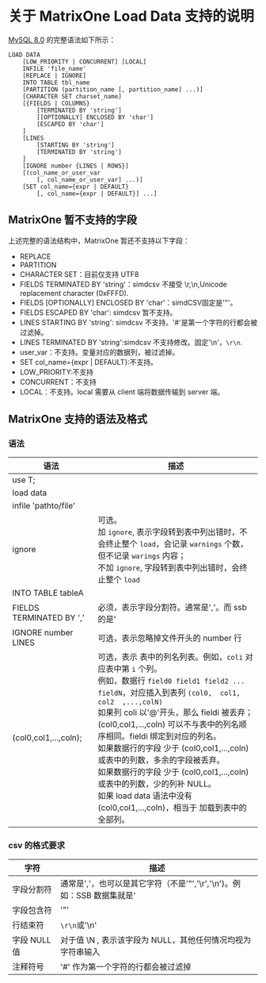 # 关于 MatrixOne Load Data 支持的说明

[MySQL 8.0](https://dev.mysql.com/doc/refman/8.0/en/load-data.html) 的完整语法如下所示：

```
LOAD DATA
    [LOW_PRIORITY | CONCURRENT] [LOCAL]
    INFILE 'file_name'
    [REPLACE | IGNORE]
    INTO TABLE tbl_name
    [PARTITION (partition_name [, partition_name] ...)]
    [CHARACTER SET charset_name]
    [{FIELDS | COLUMNS}
        [TERMINATED BY 'string']
        [[OPTIONALLY] ENCLOSED BY 'char']
        [ESCAPED BY 'char']
    ]
    [LINES
        [STARTING BY 'string']
        [TERMINATED BY 'string']
    ]
    [IGNORE number {LINES | ROWS}]
    [(col_name_or_user_var
        [, col_name_or_user_var] ...)]
    [SET col_name={expr | DEFAULT}
        [, col_name={expr | DEFAULT}] ...]
```

## MatrixOne 暂不支持的字段

上述完整的语法结构中，MatrixOne 暂还不支持以下字段：

- REPLACE
- PARTITION
- CHARACTER SET：目前仅支持 UTF8
- FIELDS TERMINATED BY 'string'：simdcsv 不接受 \r,\n,Unicode replacement character (0xFFFD).
- FIELDS [OPTIONALLY] ENCLOSED BY 'char'：simdCSV固定是'"'。
- FIELDS ESCAPED BY 'char': simdcsv 暂不支持。
- LINES STARTING BY 'string': simdcsv 不支持。'#'是第一个字符的行都会被过滤掉。
- LINES TERMINATED BY 'string':simdcsv 不支持修改。固定'\n'，`\r\n`.
- user_var：不支持。变量对应的数据列，被过滤掉。
- SET col_name={expr | DEFAULT}:不支持。
- LOW_PRIORITY:不支持
- CONCURRENT：不支持
- LOCAL：不支持。local 需要从 client 端将数据传输到 server 端。

## MatrixOne 支持的语法及格式

### 语法

|语法 | 描述|
|---|---|
|use T;||
|load data||
|infile 'pathto/file'||
|ignore|可选。<br>加 `ignore`, 表示字段转到表中列出错时，不会终止整个 `load`，会记录 `warnings` 个数，但不记录 `warings` 内容；<br>不加 `ignore`, 字段转到表中列出错时，会终止整个 `load`|
|INTO TABLE tableA||
|FIELDS TERMINATED BY ','|必须，表示字段分割符。通常是','。而 ssb 的是'|'|
|IGNORE number LINES|可选，表示忽略掉文件开头的 number 行|
|(col0,col1,...,coln);|可选，表示 表中的列名列表。例如，`coli` 对应表中第 `i` 个列。<br> 例如，数据行 `field0 field1 field2 ... fieldN`，对应插入到表列 `(col0,  col1,  col2  ,...,colN)`<br>如果列 coli 以'@'开头，那么 fieldi 被丢弃；<br>(col0,col1,...,coln) 可以不与表中的列名顺序相同。fieldi 绑定到对应的列名。<br>如果数据行的字段 少于 (col0,col1,...,coln) 或表中的列数，多余的字段被丢弃。<br>如果数据行的字段 少于 (col0,col1,...,coln) 或表中的列数，少的列补 NULL。<br>如果 load data 语法中没有 (col0,col1,...,coln)，相当于 加载到表中的全部列。|

### csv 的格式要求

|字符 | 描述|
|---|---|
|字段分割符 | 通常是','，也可以是其它字符（不是'"','\r','\n')。例如：SSB 数据集就是'|'|
|字段包含符|'"'|
|行结束符|`\r\n`或'\n'|
|字段 NULL 值 | 对于值 \N , 表示该字段为 NULL，其他任何情况均视为字符串输入|
|注释符号|'#' 作为第一个字符的行都会被过滤掉|
